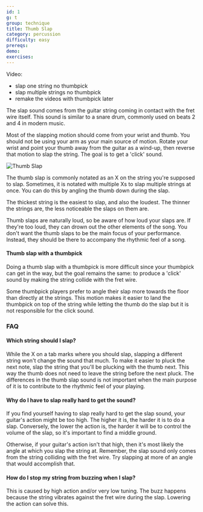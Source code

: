 ```yaml
---
id: 1
g: t
group: technique
title: Thumb Slap
category: percussion
difficulty: easy
prereqs:
demo: 
exercises:
---
```


Video: 
- slap one string no thumbpick
- slap multiple strings no thumbpick
- remake the videos with thumbpick later

The slap sound comes from the guitar string coming in contact with the <span class="tt" data-tip="the metal strips on your fretboard">fret wire</span> itself. This sound is similar to a snare drum, commonly used on beats 2 and 4 in modern music.

Most of the slapping motion should come from your wrist and thumb. You should not be using your arm as your main source of motion. Rotate your wrist and point your thumb away from the guitar as a wind-up, then reverse that motion to slap the string. The goal is to get a 'click' sound.

![Thumb Slap]()

The thumb slap is commonly notated as an X on the string you're supposed to slap. Sometimes, it is notated with multiple Xs to slap multiple strings at once. You can do this by angling the thumb down during the slap.

The thickest string is the easiest to slap, and also the loudest. The thinner the strings are, the less noticeable the slaps on them are.

Thumb slaps are naturally loud, so be aware of how loud your slaps are. If they're too loud, they can drown out the other elements of the song. You don't want the thumb slaps to be the main focus of your performance. Instead, they should be there to accompany the rhythmic feel of a song.

#### Thumb slap with a thumbpick

Doing a thumb slap with a thumbpick is more difficult since your thumbpick can get in the way, but the goal remains the same: to produce a 'click' sound by making the string collide with the fret wire.

Some thumbpick players prefer to angle their slap more towards the floor than directly at the strings. This motion makes it easier to land the thumbpick on top of the string while letting the thumb do the slap but it is not responsible for the click sound.

### FAQ

#### Which string should I slap?

While the X on a tab marks where you should slap, slapping a different string won't change the sound that much. To make it easier to pluck the next note, slap the string that you'll be plucking with the thumb next. This way the thumb does not need to leave the string before the next pluck. The differences in the thumb slap sound is not important when the main purpose of it is to contribute to the rhythmic feel of your playing.

#### Why do I have to slap really hard to get the sound?

If you find yourself having to slap really hard to get the slap sound, your guitar's <span class="tt" data-tip="distance from your fret wire to the string">action</span> might be too high. The higher it is, the harder it is to do a slap. Conversely, the lower the action is, the harder it will be to control the volume of the slap, so it's important to find a middle ground. 

Otherwise, if your guitar's action isn't that high, then it's most likely the angle at which you slap the string at. Remember, the slap sound only comes from the string colliding with the <span class="tt" data-tip="the metal strips on your fretboard">fret wire</span>. Try slapping at more of an angle that would accomplish that.

#### How do I stop my string from buzzing when I slap?

This is caused by high action and/or very low tuning. The buzz happens because the string vibrates against the fret wire during the slap. Lowering the <span class="tt" data-tip="distance from your fret wire to the string">action</span> can solve this.